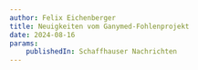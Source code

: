 ```yaml
---
author: Felix Eichenberger
title: Neuigkeiten vom Ganymed-Fohlenprojekt
date: 2024-08-16
params:
    publishedIn: Schaffhauser Nachrichten
---
```

